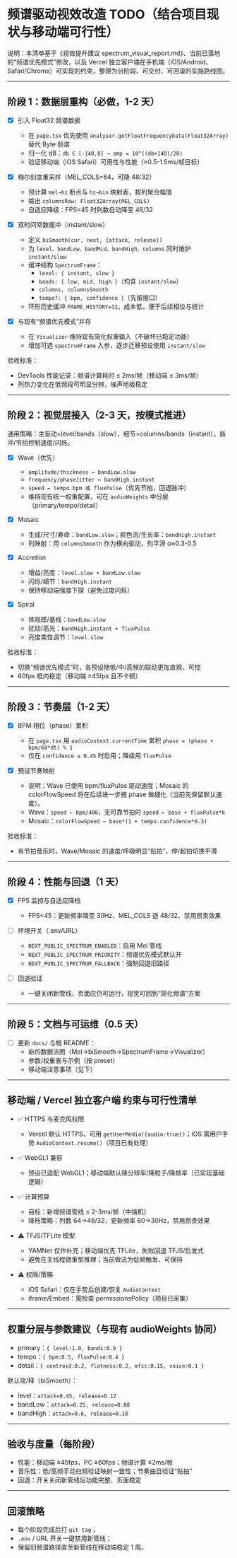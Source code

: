 # 频谱驱动视效改造 TODO（结合项目现状与移动端可行性）

说明：本清单基于《视效提升建议 spectrum_visual_report.md》、当前已落地的“频谱优先模式”修改，以及 Vercel 独立客户端在手机端（iOS/Android、Safari/Chrome）可实现的约束，整理为分阶段、可交付、可回滚的实施路线图。

---

## 阶段 1：数据层重构（必做，1-2 天）

- [x] 引入 Float32 频谱数据
  - 在 `page.tsx` 优先使用 `analyser.getFloatFrequencyData(Float32Array)` 替代 Byte 频谱
  - 归一化 dB：`db ∈ [-140,0] → amp = 10^((db+140)/20)`
  - 验证移动端（iOS Safari）可用性与性能（≈0.5-1.5ms/帧目标）

- [x] 梅尔刻度重采样（MEL_COLS=64，可降 48/32）
  - 预计算 `mel→hz` 断点与 `hz→bin` 映射表，按列聚合幅值
  - 输出 `columnsRaw: Float32Array(MEL_COLS)`
  - 自适应降级：FPS<45 时列数自动降至 48/32

- [x] 双时间常数缓冲（instant/slow）
  - 定义 `biSmooth(cur, next, {attack, release})`
  - 为 `level、bandLow、bandMid、bandHigh、columns` 同时维护 `instant/slow`
  - 缓冲结构 `SpectrumFrame`：
    - `level: { instant, slow }`
    - `bands: { low, mid, high }`（均含 `instant/slow`）
    - `columns, columnsSmooth`
    - `tempo?: { bpm, confidence }`（先留接口）
  - 环形历史缓冲 `FRAME_HISTORY=32`，成本低，便于后续相位与统计

- [x] 与现有“频谱优先模式”并存
  - 在 `Visualizer` 维持现有简化权重输入（不破坏已稳定功能）
  - 增加可选 `spectrumFrame` 入参，逐步迁移预设使用 `instant/slow`

验收标准：
- DevTools 性能记录：频谱计算耗时 ≤ 2ms/帧（移动端 ≤ 3ms/帧）
- 列热力变化在低频段可明显分辨，噪声地板稳定

---

## 阶段 2：视觉层接入（2-3 天，按模式推进）

通用策略：主驱动=level/bands（slow），细节=columns/bands（instant），脉冲/节拍控制速度/闪烁。

- [x] Wave（优先）
  - `amplitude/thickness ← bandLow.slow`
  - `frequency/phaseJitter ← bandHigh.instant`
  - `speed ← tempo.bpm 或 fluxPulse`（优先节拍，回退脉冲）
  - 维持现有统一权重配置，可在 `audioWeights` 中分层（primary/tempo/detail）

- [x] Mosaic
  - 生成/尺寸/寿命：`bandLow.slow`；颜色流/生长率：`bandHigh.instant`
  - 列映射：用 `columnsSmooth` 作为横向驱动，列平滑 α≈0.3-0.5

- [x] Accretion
  - 增益/亮度：`level.slow + bandLow.slow`
  - 闪烁/细节：`bandHigh.instant`
  - 保持移动端强度下探（避免过度闪烁）

- [x] Spiral
  - 体规模/基线：`bandLow.slow`
  - 扰动/高光：`bandHigh.instant + fluxPulse`
  - 亮度乘性调节：`level.slow`

验收标准：
- 切换“频谱优先模式”时，各预设随低/中/高频的联动更加直观、可控
- 60fps 框内稳定（移动端 ≥45fps 且不卡顿）

---

## 阶段 3：节奏层（1-2 天）

- [x] BPM 相位（phase）累积
  - 在 `page.tsx` 用 `audioContext.currentTime` 累积 `phase = (phase + bpm/60*dt) % 1`
  - 仅在 `confidence ≥ 0.45` 时启用；降级用 `fluxPulse`

- [x] 预设节奏映射
  - 说明：Wave 已使用 bpm/fluxPulse 驱动速度；Mosaic 的 colorFlowSpeed 将在后续进一步按 phase 做细化（当前先保留默认速度）。
  - Wave：`speed ← bpm/400`，无可靠节拍时 `speed ← base + fluxPulse*k`
  - Mosaic：`colorFlowSpeed ← base*(1 + tempo.confidence*0.3)`

验收标准：
- 有节拍音乐时，Wave/Mosaic 的速度/呼吸明显“贴拍”，停/起拍切换平滑

---

## 阶段 4：性能与回退（1 天）

- [x] FPS 监控与自适应降档
  - FPS<45：更新频率降至 30Hz、MEL_COLS 退 48/32、禁用昂贵效果

- [ ] 环境开关（.env/URL）
  - `NEXT_PUBLIC_SPECTRUM_ENABLED`：启用 Mel 管线
  - `NEXT_PUBLIC_SPECTRUM_PRIORITY`：频谱优先模式默认开
  - `NEXT_PUBLIC_SPECTRUM_FALLBACK`：强制回退旧路径

- [ ] 回退验证
  - 一键关闭新管线，页面应仍可运行，视觉可回到“简化频谱”方案

---

## 阶段 5：文档与可运维（0.5 天）

- [ ] 更新 `docs/` 与根 README：
  - 新的数据流图（Mel→biSmooth→SpectrumFrame→Visualizer）
  - 参数/权重表与示例（按 preset）
  - 移动端注意事项（见下）

---

## 移动端 / Vercel 独立客户端 约束与可行性清单

- ✅ HTTPS 与麦克风权限
  - Vercel 默认 HTTPS，可用 `getUserMedia({audio:true})`；iOS 需用户手势 `AudioContext.resume()`（项目已有处理）

- ✅ WebGL1 兼容
  - 预设已适配 WebGL1；移动端默认降分辨率/降粒子/降帧率（已实现基础逻辑）

- ✅ 计算预算
  - 目标：新增频谱管线 ≤ 2-3ms/帧（中端机）
  - 降档策略：列数 64→48/32，更新频率 60→30Hz，禁用昂贵效果

- ⚠️ TFJS/TFLite 模型
  - YAMNet 仅作补充；移动端优先 TFLite，失败回退 TFJS/启发式
  - 避免在主线程做重型推理；当前做法为低频触发、可保持

- ⚠️ 权限/策略
  - iOS Safari：仅在手势后创建/恢复 `AudioContext`
  - iframe/Embed：需检查 permissionsPolicy（项目已采集）

---

## 权重分层与参数建议（与现有 audioWeights 协同）

- primary：`{ level:1.0, bands:0.8 }`
- tempo：`{ bpm:0.5, fluxPulse:0.4 }`
- detail：`{ centroid:0.2, flatness:0.2, mfcc:0.15, voice:0.1 }`

默认攻/释（biSmooth）：
- level：`attack=0.45, release=0.12`
- bandLow：`attack=0.25, release=0.08`
- bandHigh：`attack=0.6, release=0.18`

---

## 验收与度量（每阶段）

- 性能：移动端 ≥45fps，PC ≥60fps；频谱计算 ≤2ms/帧
- 音乐性：低/高频手动扫频验证映射一致性；节奏曲目验证“贴拍”
- 回退：开关关闭新管线后功能完整、页面稳定

---

## 回滚策略

- 每个阶段完成后打 `git tag`；
- `.env` / URL 开关一键禁用新管线；
- 保留旧频谱路径直至新管线在移动端稳定 1 周。


